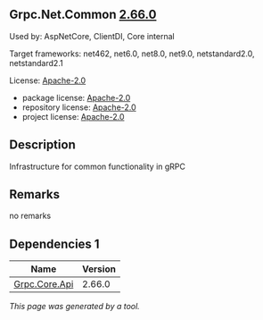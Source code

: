 Grpc.Net.Common [2.66.0](https://www.nuget.org/packages/Grpc.Net.Common/2.66.0)
--------------------

Used by: AspNetCore, ClientDI, Core internal

Target frameworks: net462, net6.0, net8.0, net9.0, netstandard2.0, netstandard2.1

License: [Apache-2.0](../../../../licenses/apache-2.0) 

- package license: [Apache-2.0](https://licenses.nuget.org/Apache-2.0) 
- repository license: [Apache-2.0](https://github.com/grpc/grpc-dotnet.git) 
- project license: [Apache-2.0](https://github.com/grpc/grpc-dotnet) 

Description
-----------
Infrastructure for common functionality in gRPC

Remarks
-----------
no remarks


Dependencies 1
-----------

|Name|Version|
|----------|:----|
|[Grpc.Core.Api](../../../../packages/nuget.org/grpc.core.api/2.66.0)|2.66.0|

*This page was generated by a tool.*